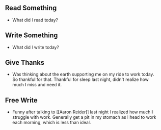 ## Read Something
- What did I read today?

## Write Something
- What did I write today? 

## Give Thanks
- Was thinking about the earth supporting me on my ride to work today. So thankful for that. Thankful for sleep last night, didn't realize how much I miss and need it. 

## Free Write
- Funny after talking to [[Aaron Reider]] last night I realized how much I struggle with work. Generally get a pit in my stomach as I head to work each morning, which is less than ideal. 